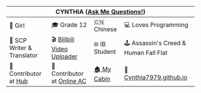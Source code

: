 <table><thead><tr><th colspan="4">CYNTHIA (<a href="http://cynthiawangqa.chatango.com/">Ask Me Questions!</a>)</th></tr></thead><tbody><tr><td>👩 Girl</td><td>🎓 Grade 12</td><td>🇨🇳 Chinese</td><td>💻 Loves Programming</td></tr><tr><td> 📝 SCP Writer &amp; Translator</td><td>🎬 <a href="https://space.bilibili.com/277809595">Bilibili Video Uploader</a></td><td>🌐 IB Student</td><td>🕹 Assassin's Creed &amp; Human Fall Flat</td></tr><tr><td> 📝 Contributor at <a href="https://github.com/activeloopai/Hub" target="_blank" rel="noopener noreferrer">Hub</a></td><td>📝 Contributor at <a href="https://github.com/YunYouJun/air-conditioner/" target="_blank" rel="noopener noreferrer">Online AC</a></td><td><a href="http://cynthia-s-cabin.wikidot.com/">🏚 My Cabin</a></td><td>🔗 <a href="https://cynthia7979.github.io/">Cynthia7979.github.io</a></td></tr></tbody></table>

<!--
**Cynthia7979/Cynthia7979** is a ✨ _special_ ✨ repository because its `README.md` (this file) appears on your GitHub profile.

Here are some ideas to get you started:

- 🔭 I’m currently working on ...
- 🌱 I’m currently learning ...
- 👯 I’m looking to collaborate on ...
- 🤔 I’m looking for help with ...
- 💬 Ask me about ...
- 📫 How to reach me: ...
- 😄 Pronouns: ...
- ⚡ Fun fact: ...
-->
